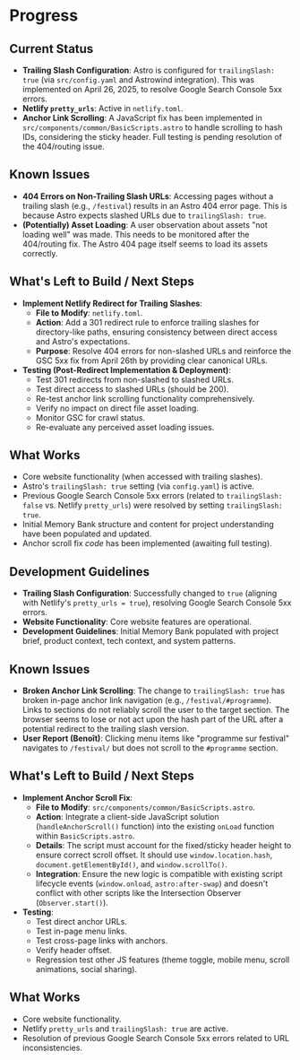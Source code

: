# Progress

<!-- What works. What's left to build. Current status. Known issues. -->

## Current Status
- **Trailing Slash Configuration**: Astro is configured for `trailingSlash: true` (via `src/config.yaml` and Astrowind integration). This was implemented on April 26, 2025, to resolve Google Search Console 5xx errors.
- **Netlify `pretty_urls`**: Active in `netlify.toml`.
- **Anchor Link Scrolling**: A JavaScript fix has been implemented in `src/components/common/BasicScripts.astro` to handle scrolling to hash IDs, considering the sticky header. Full testing is pending resolution of the 404/routing issue.

## Known Issues
- **404 Errors on Non-Trailing Slash URLs**: Accessing pages without a trailing slash (e.g., `/festival`) results in an Astro 404 error page. This is because Astro expects slashed URLs due to `trailingSlash: true`.
- **(Potentially) Asset Loading**: A user observation about assets "not loading well" was made. This needs to be monitored after the 404/routing fix. The Astro 404 page itself seems to load its assets correctly.

## What's Left to Build / Next Steps
- **Implement Netlify Redirect for Trailing Slashes**:
    - **File to Modify**: `netlify.toml`.
    - **Action**: Add a 301 redirect rule to enforce trailing slashes for directory-like paths, ensuring consistency between direct access and Astro's expectations.
    - **Purpose**: Resolve 404 errors for non-slashed URLs and reinforce the GSC 5xx fix from April 26th by providing clear canonical URLs.
- **Testing (Post-Redirect Implementation & Deployment)**:
    - Test 301 redirects from non-slashed to slashed URLs.
    - Test direct access to slashed URLs (should be 200).
    - Re-test anchor link scrolling functionality comprehensively.
    - Verify no impact on direct file asset loading.
    - Monitor GSC for crawl status.
    - Re-evaluate any perceived asset loading issues.

## What Works
- Core website functionality (when accessed with trailing slashes).
- Astro's `trailingSlash: true` setting (via `config.yaml`) is active.
- Previous Google Search Console 5xx errors (related to `trailingSlash: false` vs. Netlify `pretty_urls`) were resolved by setting `trailingSlash: true`.
- Initial Memory Bank structure and content for project understanding have been populated and updated.
- Anchor scroll fix *code* has been implemented (awaiting full testing).

## Development Guidelines
- **Trailing Slash Configuration**: Successfully changed to `true` (aligning with Netlify's `pretty_urls = true`), resolving Google Search Console 5xx errors.
- **Website Functionality**: Core website features are operational.
- **Development Guidelines**: Initial Memory Bank populated with project brief, product context, tech context, and system patterns.

## Known Issues
- **Broken Anchor Link Scrolling**: The change to `trailingSlash: true` has broken in-page anchor link navigation (e.g., `/festival/#programme`). Links to sections do not reliably scroll the user to the target section. The browser seems to lose or not act upon the hash part of the URL after a potential redirect to the trailing slash version.
- **User Report (Benoît)**: Clicking menu items like "programme sur festival" navigates to `/festival/` but does not scroll to the `#programme` section.

## What's Left to Build / Next Steps
- **Implement Anchor Scroll Fix**:
    - **File to Modify**: `src/components/common/BasicScripts.astro`.
    - **Action**: Integrate a client-side JavaScript solution (`handleAnchorScroll()` function) into the existing `onLoad` function within `BasicScripts.astro`.
    - **Details**: The script must account for the fixed/sticky header height to ensure correct scroll offset. It should use `window.location.hash`, `document.getElementById()`, and `window.scrollTo()`.
    - **Integration**: Ensure the new logic is compatible with existing script lifecycle events (`window.onload`, `astro:after-swap`) and doesn't conflict with other scripts like the Intersection Observer (`Observer.start()`).
- **Testing**:
    - Test direct anchor URLs.
    - Test in-page menu links.
    - Test cross-page links with anchors.
    - Verify header offset.
    - Regression test other JS features (theme toggle, mobile menu, scroll animations, social sharing).

## What Works
- Core website functionality.
- Netlify `pretty_urls` and `trailingSlash: true` are active.
- Resolution of previous Google Search Console 5xx errors related to URL inconsistencies.
<!-- What works. What's left to build. Current status. Known issues. --> 